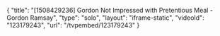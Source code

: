 {
    "title": "[1508429236] Gordon Not Impressed with Pretentious Meal - Gordon Ramsay",
    "type": "solo",
    "layout": "iframe-static",
    "videoId": "123179243",
    "url": "\/tvpembed\/123179243"
}
